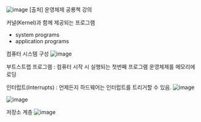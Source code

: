 ![image](https://sj-obsidian-bucket.s3.ap-northeast-2.amazonaws.com/212fe7404822fbf6fcf1469213585fef.png)
[출처] 운영체제 공룡책 강의

커널(Kernel)과 함께 제공되는 프로그램
- system programs
- application programs

컴퓨터 시스템 구성
![image](https://sj-obsidian-bucket.s3.ap-northeast-2.amazonaws.com/8eb51288243c1ffe5441e110185655e9.png)

부트스트랩 프로그램
: 컴퓨터 시작 시 실행되는 첫번째 프로그램
운영체제를 메모리에 로딩

인터럽트(Interrupts)
: 언제든지 하드웨어는 인터럽트를 트리거할 수 있음.
![image](https://sj-obsidian-bucket.s3.ap-northeast-2.amazonaws.com/7bbfa79f28d3f592e7e5e79b5bdf5c8b.png)

![image](https://sj-obsidian-bucket.s3.ap-northeast-2.amazonaws.com/aeeca577ea79ac05795cb40f5da3e75e.png)

저장소 계층
![image](https://sj-obsidian-bucket.s3.ap-northeast-2.amazonaws.com/f02e2c350b5962bb733ad7f3013f3ce3.png)

